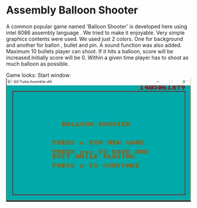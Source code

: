 # Assembly Balloon Shooter
A common popular game named 'Balloon Shooter' is developed here using intel 8086 assembly language . We tried to make it enjoyable. Very simple graphics contents were used. We used just 2 colors. One for background and another for ballon , bullet and pin. A sound function was also added. Maximum 10 bullets player can shoot. If it hits a balloon, score will be increased.Initially score will be 0. Within a given time player has to shoot as much balloon as possible.

Game looks:
Start window: ![Alt text](/BalloonShooters/Ajoy+Reza/Images/start.JPG?raw=true "Start Game")
